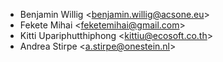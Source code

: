 - Benjamin Willig \<<benjamin.willig@acsone.eu>\>
- Fekete Mihai \<<feketemihai@gmail.com>\>
- Kitti Upariphutthiphong \<<kittiu@ecosoft.co.th>\>
- Andrea Stirpe \<<a.stirpe@onestein.nl>\>
